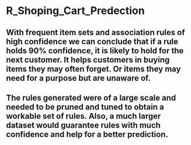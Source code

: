 # R_Shoping_Cart_Predection

## With frequent item sets and association rules of high confidence we can conclude that if a rule holds 90% confidence, it is likely to hold for the next customer. It helps customers in buying items they may often forget. Or items they may need for a purpose but are unaware of.

## The rules generated were of a large scale and needed to be pruned and tuned to obtain a workable set of rules. Also, a much larger dataset would guarantee rules with much confidence and help for a better prediction.  

